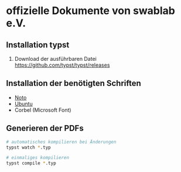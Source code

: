 # offizielle Dokumente von swablab e.V.

## Installation typst

1. Download der ausführbaren Datei https://github.com/typst/typst/releases

## Installation der benötigten Schriften

- [Noto](https://fonts.google.com/specimen/Noto)
- [Ubuntu](https://fonts.google.com/specimen/Ubuntu)
- Corbel (Microsoft Font)

## Generieren der PDFs

```bash
# automatisches kompilieren bei Änderungen
typst watch *.typ

# einmaliges kompilieren
typst compile *.typ
```
